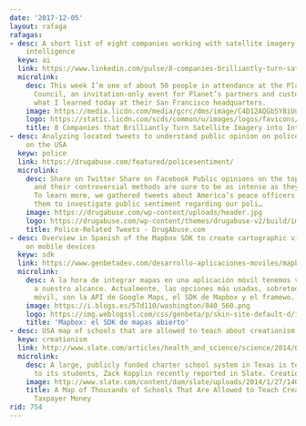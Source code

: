 ```yaml
---
date: '2017-12-05'
layout: rafaga
rafagas:
- desc: A short list of eight companies working with satellite imagery and artificial
    intelligence
  keyw: ai
  link: https://www.linkedin.com/pulse/8-companies-brilliantly-turn-satellite-imagery-tiana-warner/
  microlink:
    desc: This week I’m one of about 50 people in attendance at the Planet Advisory
      Council, an invitation-only event for Planet’s partners and customers. Here’s
      what I learned today at their San Francisco headquarters.
    image: https://media.licdn.com/media/gcrc/dms/image/C4D12AQGb5Y8iUulf5g/article-cover_image-shrink_600_2000/0?e=1552521600&v=beta&t=3iMw1-aVCqtcl3kwGyvINSPcaLk_nSckkycpVz3F7mU
    logo: https://static.licdn.com/scds/common/u/images/logos/favicons/v1/favicon.ico
    title: 8 Companies that Brilliantly Turn Satellite Imagery into Intelligence
- desc: Analyzing located tweets to understand public opinion on police per state
    on the USA
  keyw: police
  link: https://drugabuse.com/featured/policesentiment/
  microlink:
    desc: Share on Twitter Share on Facebook Public opinions on the topic of law enforcement
      and their controversial methods are sure to be as intense as they are wide ranging.
      To learn more, we gathered tweets about America’s peace officers and analyzed
      them to investigate public sentiment regarding our poli…
    image: https://drugabuse.com/wp-content/uploads/header.jpg
    logo: https://drugabuse.com/wp-content/themes/drugabuse-v2/build/img/favicon.png.pagespeed.ce.o3hEJv-Jgk.png
    title: Police-Related Tweets - DrugAbuse.com
- desc: Overview in Spanish of the Mapbox SDK to create cartographic visualization
    on mobile devices
  keyw: sdk
  link: https://www.genbetadev.com/desarrollo-aplicaciones-moviles/mapbox-el-sdk-de-mapas-abierto
  microlink:
    desc: A la hora de integrar mapas en una aplicación móvil tenemos varias alternativas
      a nuestro alcance. Actualmente, las opciones más usadas, sobretodo en el desarrollo
      móvil, son la API de Google Maps, el SDK de Mapbox y el framewo...
    image: https://i.blogs.es/57d110/washington/840_560.png
    logo: https://img.weblogssl.com/css/genbeta/p/skin-site-default-d/images/apple-touch-icon-144-precomposed.png
    title: 'Mapbox: el SDK de mapas abierto'
- desc: USA map of schools that are allowed to teach about creationism
  keyw: creationism
  link: http://www.slate.com/articles/health_and_science/science/2014/01/creationism_in_public_schools_mapped_where_tax_money_supports_alternatives.html
  microlink:
    desc: A large, publicly funded charter school system in Texas is teaching creationism
      to its students, Zack Kopplin recently reported in Slate. Creationist t ...
    image: http://www.slate.com/content/dam/slate/uploads/2014/1/27/140127_creationism_map_promo2.png.CROP.promo-large.png
    title: A Map of Thousands of Schools That Are Allowed to Teach Creationism With
      Taxpayer Money
rid: 754
---
```

